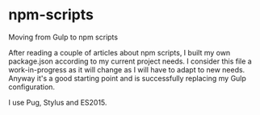 # npm-scripts
Moving from Gulp to npm scripts

After reading a couple of articles about npm scripts, I built my own package.json according to my current project needs.
I consider this file a work-in-progress as it will change as I will have to adapt to new needs.
Anyway it's a good starting point and is successfully replacing my Gulp configuration.

I use Pug, Stylus and ES2015.
